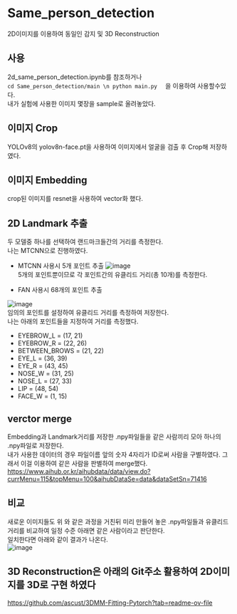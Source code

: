 # Same_person_detection
2D이미지를 이용하여 동일인 감지 및 3D Reconstruction  

## 사용
2d_same_person_detection.ipynb를 참조하거나  
    ```
    cd Same_person_detection/main \n
    python main.py  
    ```
을 이용하여 사용할수있다.  
내가 실험에 사용한 이미지 몇장을 sample로 올려놓았다.  

## 이미지 Crop
YOLOv8의 yolov8n-face.pt을 사용하여 이미지에서 얼굴을 검출 후 Crop해 저장하였다.  

## 이미지 Embedding
crop된 이미지를 resnet을 사용하여 vector화 했다.  

## 2D Landmark 추출
두 모델중 하나를 선택하여 랜드마크들간의 거리를 측정한다.  
나는 MTCNN으로 진행하였다.  
+ MTCNN 사용시 5개 포인트 추출
![image](https://github.com/cmsk6405/Same_person_detection/assets/97841700/87aed66e-9ab1-4219-a341-9db5a9085a8d)  
5개의 포인트뿐이므로 각 포인트간의 유클리드 거리(총 10개)를 측정한다.  

+ FAN 사용시 68개의 포인트 추출
  
![image](https://github.com/cmsk6405/Same_person_detection/assets/97841700/68f6a597-4ff0-48b4-ba25-db19e9e8cc00)  
임의의 포인트를 설정하여 유클리드 거리를 측정하여 저장한다.  
나는 아래의 포인트들을 지정하여 거리를 측정했다.  
  + EYEBROW_L = (17, 21)  
  + EYEBROW_R = (22, 26)  
  + BETWEEN_BROWS = (21, 22)  
  + EYE_L = (36, 39)  
  + EYE_R = (43, 45)  
  + NOSE_W = (31, 25)  
  + NOSE_L = (27, 33)  
  + LIP = (48, 54)  
  + FACE_W = (1, 15)  
  

## verctor merge
Embedding과 Landmark거리를 저장한 .npy파일들을 같은 사람끼리 모아 하나의 .npy파일로 저장한다.  
내가 사용한 데이터의 경우 파일이름 앞의 숫자 4자리가 ID로써 사람을 구별하였다. 그래서 이걸 이용하여 같은 사람을 판별하여 merge했다.  
https://www.aihub.or.kr/aihubdata/data/view.do?currMenu=115&topMenu=100&aihubDataSe=data&dataSetSn=71416  

## 비교
새로운 이미지들도 위 와 같은 과정을 거친뒤 미리 만들어 놓은 .npy파일들과 유클리드 거리를 비교하여 일정 수준 아래면 같은 사람이라고 판단한다.  
일치한다면 아래와 같이 결과가 나온다.  
![image](https://github.com/cmsk6405/Same_person_detection/assets/97841700/43df56a1-506e-42f0-9e3e-fc7d2101bab4)  

## 3D Reconstruction은 아래의 Git주소 활용하여 2D이미지를 3D로 구현 하였다
https://github.com/ascust/3DMM-Fitting-Pytorch?tab=readme-ov-file

